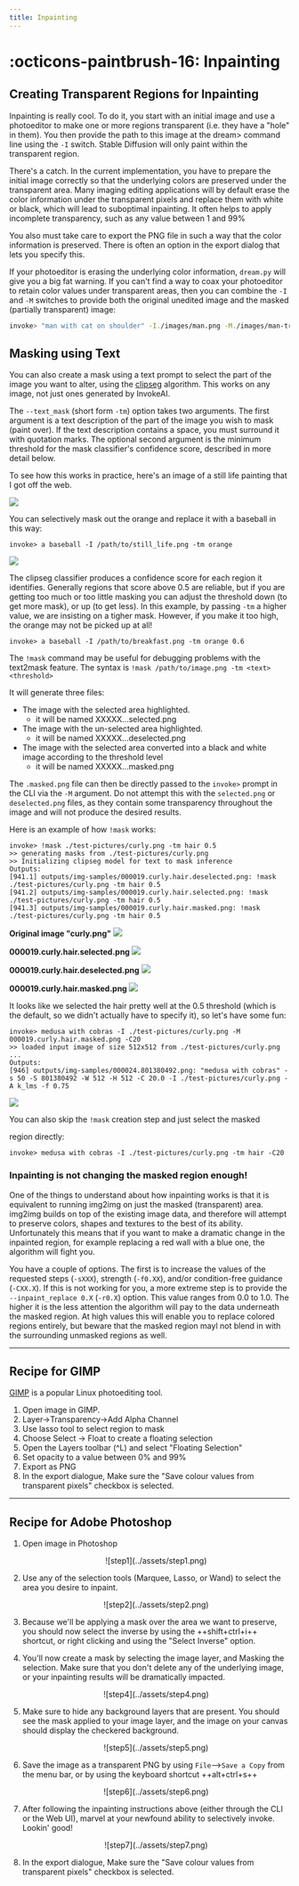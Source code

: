 ```yaml
---
title: Inpainting
---
```


# :octicons-paintbrush-16: Inpainting

## **Creating Transparent Regions for Inpainting**

Inpainting is really cool. To do it, you start with an initial image
and use a photoeditor to make one or more regions transparent
(i.e. they have a "hole" in them). You then provide the path to this
image at the dream> command line using the `-I` switch. Stable
Diffusion will only paint within the transparent region.

There's a catch. In the current implementation, you have to prepare
the initial image correctly so that the underlying colors are
preserved under the transparent area. Many imaging editing
applications will by default erase the color information under the
transparent pixels and replace them with white or black, which will
lead to suboptimal inpainting. It often helps to apply incomplete
transparency, such as any value between 1 and 99%

You also must take care to export the PNG file in such a way that the
color information is preserved. There is often an option in the export
dialog that lets you specify this.

If your photoeditor is erasing the underlying color information,
`dream.py` will give you a big fat warning. If you can't find a way to
coax your photoeditor to retain color values under transparent areas,
then you can combine the `-I` and `-M` switches to provide both the
original unedited image and the masked (partially transparent) image:

```bash
invoke> "man with cat on shoulder" -I./images/man.png -M./images/man-transparent.png
```

## **Masking using Text**

You can also create a mask using a text prompt to select the part of
the image you want to alter, using the <a
href="https://github.com/timojl/clipseg">clipseg</a> algorithm. This
works on any image, not just ones generated by InvokeAI.

The `--text_mask` (short form `-tm`) option takes two arguments. The
first argument is a text description of the part of the image you wish
to mask (paint over). If the text description contains a space, you must
surround it with quotation marks. The optional second argument is the
minimum threshold for the mask classifier's confidence score, described
in more detail below.

To see how this works in practice, here's an image of a still life
painting that I got off the web.

<img src="../assets/still-life-scaled.jpg">

You can selectively mask out the
orange and replace it with a baseball in this way:

~~~
invoke> a baseball -I /path/to/still_life.png -tm orange
~~~

<img src="../assets/still-life-inpainted.png">

The clipseg classifier produces a confidence score for each region it
identifies. Generally regions that score above 0.5 are reliable, but
if you are getting too much or too little masking you can adjust the
threshold down (to get more mask), or up (to get less). In this
example, by passing `-tm` a higher value, we are insisting on a tigher
mask. However, if you make it too high, the orange may not be picked
up at all!

~~~
invoke> a baseball -I /path/to/breakfast.png -tm orange 0.6
~~~

The `!mask` command may be useful for debugging problems with the
text2mask feature. The syntax is `!mask /path/to/image.png -tm <text>
<threshold>`

It will generate three files:

- The image with the selected area highlighted.
  - it will be named XXXXX.<imagename>.<prompt>.selected.png
- The image with the un-selected area highlighted.
  - it will be named XXXXX.<imagename>.<prompt>.deselected.png
- The image with the selected area converted into a black and white
  image according to the threshold level
  - it will be named XXXXX.<imagename>.<prompt>.masked.png

The `.masked.png` file can then be directly passed to the `invoke>`
prompt in the CLI via the `-M` argument. Do not attempt this with
the `selected.png` or `deselected.png` files, as they contain some
transparency throughout the image and will not produce the desired
results.

Here is an example of how `!mask` works:

```
invoke> !mask ./test-pictures/curly.png -tm hair 0.5
>> generating masks from ./test-pictures/curly.png
>> Initializing clipseg model for text to mask inference
Outputs:
[941.1] outputs/img-samples/000019.curly.hair.deselected.png: !mask ./test-pictures/curly.png -tm hair 0.5
[941.2] outputs/img-samples/000019.curly.hair.selected.png: !mask ./test-pictures/curly.png -tm hair 0.5
[941.3] outputs/img-samples/000019.curly.hair.masked.png: !mask ./test-pictures/curly.png -tm hair 0.5
```

**Original image "curly.png"**
<img src="../assets/outpainting/curly.png">

**000019.curly.hair.selected.png**
<img src="../assets/inpainting/000019.curly.hair.selected.png">

**000019.curly.hair.deselected.png**
<img src="../assets/inpainting/000019.curly.hair.deselected.png">

**000019.curly.hair.masked.png**
<img src="../assets/inpainting/000019.curly.hair.masked.png">

It looks like we selected the hair pretty well at the 0.5 threshold
(which is the default, so we didn't actually have to specify it), so
let's have some fun:

```
invoke> medusa with cobras -I ./test-pictures/curly.png -M 000019.curly.hair.masked.png -C20
>> loaded input image of size 512x512 from ./test-pictures/curly.png
...
Outputs:
[946] outputs/img-samples/000024.801380492.png: "medusa with cobras" -s 50 -S 801380492 -W 512 -H 512 -C 20.0 -I ./test-pictures/curly.png -A k_lms -f 0.75
```

<img src="../assets/inpainting/000024.801380492.png">

You can also skip the `!mask` creation step and just select the masked

region directly:
```
invoke> medusa with cobras -I ./test-pictures/curly.png -tm hair -C20
```

### Inpainting is not changing the masked region enough!

One of the things to understand about how inpainting works is that it
is equivalent to running img2img on just the masked (transparent)
area. img2img builds on top of the existing image data, and therefore
will attempt to preserve colors, shapes and textures to the best of
its ability. Unfortunately this means that if you want to make a
dramatic change in the inpainted region, for example replacing a red
wall with a blue one, the algorithm will fight you.

You have a couple of options. The first is to increase the values of
the requested steps (`-sXXX`), strength (`-f0.XX`), and/or
condition-free guidance (`-CXX.X`). If this is not working for you, a
more extreme step is to provide the `--inpaint_replace 0.X` (`-r0.X`)
option. This value ranges from 0.0 to 1.0. The higher it is the less
attention the algorithm will pay to the data underneath the masked
region. At high values this will enable you to replace colored regions
entirely, but beware that the masked region mayl not blend in with the
surrounding unmasked regions as well.

---

## Recipe for GIMP

[GIMP](https://www.gimp.org/) is a popular Linux photoediting tool.

1. Open image in GIMP.
2. Layer->Transparency->Add Alpha Channel
3. Use lasso tool to select region to mask
4. Choose Select -> Float to create a floating selection
5. Open the Layers toolbar (^L) and select "Floating Selection"
6. Set opacity to a value between 0% and 99%
7. Export as PNG
8. In the export dialogue, Make sure the "Save colour values from
   transparent pixels" checkbox is selected.

---

## Recipe for Adobe Photoshop

1. Open image in Photoshop

    <div align="center" markdown>![step1](../assets/step1.png)</div>

2. Use any of the selection tools (Marquee, Lasso, or Wand) to select the area you desire to inpaint.

    <div align="center" markdown>![step2](../assets/step2.png)</div>

3. Because we'll be applying a mask over the area we want to preserve, you should now select the inverse by using the ++shift+ctrl+i++ shortcut, or right clicking and using the "Select Inverse" option.

4. You'll now create a mask by selecting the image layer, and Masking the selection. Make sure that you don't delete any of the underlying image, or your inpainting results will be dramatically impacted.

    <div align="center" markdown>![step4](../assets/step4.png)</div>

5. Make sure to hide any background layers that are present. You should see the mask applied to your image layer, and the image on your canvas should display the checkered background.

    <div align="center" markdown>![step5](../assets/step5.png)</div>

6. Save the image as a transparent PNG by using `File`-->`Save a Copy` from the menu bar, or by using the keyboard shortcut ++alt+ctrl+s++

    <div align="center" markdown>![step6](../assets/step6.png)</div>

7. After following the inpainting instructions above (either through the CLI or the Web UI), marvel at your newfound ability to selectively invoke. Lookin' good!

    <div align="center" markdown>![step7](../assets/step7.png)</div>

8. In the export dialogue, Make sure the "Save colour values from transparent pixels" checkbox is selected.  
